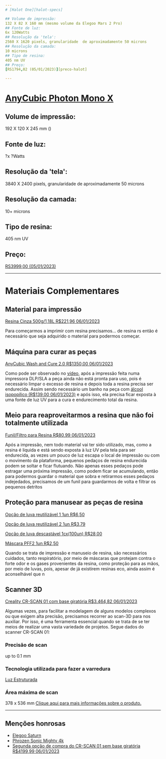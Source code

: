 ```yaml
---
# [Halot One][halot-specs]

## Volume de impressão:
132 X 82 X 160 mm (mesmo volume da Elegoo Mars 2 Pro)
## Fonte de luz:
6x 120Watts
## Resolução da 'tela':
2560 X 1620 pixels, granularidade  de aproximadamente 50 microns
## Resolução da camada:
10 microns
## Tipo de resina:
405 nm UV
## Preço:
[RS1794,02 (05/01/2023)][preco-halot]

---
```

# [AnyCubic Photon Mono X][photon-mono-x-specs]

## Volume de impressão:
192 X 120 X 245 mm ()
## Fonte de luz:
?x ?Watts
## Resolução da 'tela':
3840 X 2400 pixels, granularidade  de aproximadamente 50 microns
## Resolução da camada:
10+ microns
## Tipo de resina:
405 nm UV
## Preço:
[RS3999,00 (05/01/2023)][preco-photon-mono-x]

---
# Materiais Complementares


## Material para impressão
[Resina Cinza 500g/1,18L R$221,96 06/01/2023][preco-resina]

Para começarmos a imprimir com resina precisamos... de resina rs então é necessário que seja adquirido o material para podermos começar.

## Máquina para curar as peças
[AnyCubic Wash and Cure 2.0 R$1350,00 06/01/2023][preco-wash-and-cure]

Como pode ser observado no [vídeo][impressao-resina-specs], após a impressão feita numa impressora DLP/SLA a peça ainda não está pronta para uso, pois é necessário limpar o excesso de resina e depois toda a resina precisa ser endurecida. Assim sendo necessário um banho na peça com [álcool isopopílico (R$139,00 06/01/2023)][preco-alcool-iso] e após isso, ela precisa ficar exposta à uma fonte de luz UV para a cura e endurecimento total da resina.

## Meio para reaproveitarmos a resina que não foi totalmente utilizada
[Funil/Filtro para Resina R$80,99 06/01/2023][preco-funil-filtro]

Após a impressão, nem todo material vai ter sido utilizado, mas, como a resina é liquida e está sendo exposta à luz UV pela tela para ser endurecida, as vezes um pouco de luz escapa o local de impressão ou com o movimento da plataforma, pequenos pedaços de resina endurecida podem se soltar e ficar flutuando. Não apenas esses pedaços pode estragar uma próxima impressão, como podem ficar se acumulando, então para podermos guardar o material que sobra e retirarmos esses pedaços indejedados, precisamos de um funil para guardarmos de volta e filtrar os pequenos detritos

## Proteção para manusear as peças de resina
[Opção de luva reutilizável 1 1un R$6,50][preco-luva-1]

[Opção de luva reutilizável 2 1un R$3,79][preco-luva-2]

[Opção de luva descastável 1cx(100un) R$28,00][preco-luva-3]

[Máscara PFF2 1un R$2,50][preco-mascara]

Quando se trata de impressão e manuseio de resina, são necessários cuidados, tanto respiratório, por meio de máscaras que protejam contra o forte odor e os gases provenientes da resina, como proteção para as mãos, por meio de luvas, pois, apesar de já existirem resinas eco, ainda assim é aconselhável que n

## Scanner 3D
[Creality CR-SCAN 01 com base giratória R$3.464,82 06/01/2023][preco-cr-01]

Algumas vezes, para facilitar a modelagem de alguns modelos complexos ou que exigem alta precisão, precisamos recorrer ao scan-3D para nos auxiliar. Por isso, é uma ferramenta essencial quando se trata de se ter meios de realizar uma vasta variedade de projetos.
Segue dados do scanner CR-SCAN 01:

### Precisão de scan

up to 0.1 mm

### Tecnologia utilizada para fazer a varredura

[Luz Estruturada][luz-estruct]

### Área máxima de scan

378 x 536 mm
[Clique aqui para mais informações sobre o produto.][cr-01-specs]


---
## Menções honrosas
- [Elegoo Saturn][elegoo-saturn-specs]
- [Phrozen Sonic Mighty 4k][sonic-mighty-specs]
- [Segunda opção de compra do CR-SCAN 01 sem base giratória R$4199,99 06/01/2023][preco-cr-01-2]


[halot-specs]: https://all3dp.com/1/creality-halot-one-review-3d-printer-specs/
[preco-halot]: https://www.amazon.com.br/Impressora-Creality-RESINA-Halot-One-CL-60/dp/B09733ZZ13?__mk_pt_BR=%C3%85M%C3%85%C5%BD%C3%95%C3%91&crid=25NPO17M9AWC1&dchild=1&keywords=impressora+3d&qid=1631011144&s=computers&sprefix=Impressora+3,computers,337&sr=1-49&ufe=app_do:amzn1.fos.25548f35-0de7-44b3-b28e-0f56f3f96147&linkCode=sl1&tag=ricardoquecri-20&linkId=fba445097b2883ce6b78431a8d9c4797&language=pt_BR&ref_=as_li_ss_tl
[photon-mono-x-specs]: https://all3dp.com/1/anycubic-photon-mono-x-review-3d-printer-specs-2/
[preco-photon-mono-x]: https://produto.mercadolivre.com.br/MLB-1834871609-impressora-3d-anycubic-photon-mono-x-pronta-entrega-brasil-_JM?matt_tool=76735400&matt_word=&matt_source=google&matt_campaign_id=14303413823&matt_ad_group_id=125984298877&matt_match_type=&matt_network=g&matt_device=c&matt_creative=539354957013&matt_keyword=&matt_ad_position=&matt_ad_type=pla&matt_merchant_id=564247928&matt_product_id=MLB1834871609&matt_product_partition_id=1801766537504&matt_target_id=pla-1801766537504&gclid=CjwKCAiAh9qdBhAOEiwAvxIokwmHIo2L0QkvYrkam1kD3erxmODiXvwSmJsMJNCHYuzXNhTa1oDIoBoCl7sQAvD_BwE
[preco-wash-and-cure]: https://www.amazon.com.br/Anycubic-Wash-and-Cure-2-0/dp/B08JCSSTD5/ref=d_pd_day0_sccl_2_9/130-4263357-2179723?pd_rd_w=dHSOc&content-id=amzn1.sym.f8fbb395-09a0-46a4-a17c-8f7cd5155e6a&pf_rd_p=f8fbb395-09a0-46a4-a17c-8f7cd5155e6a&pf_rd_r=AMB5R0ERM2BANG7MQR4A&pd_rd_wg=yuXSf&pd_rd_r=b0f0ec54-da93-4b15-bb39-dc50a9956138&pd_rd_i=B08JCSSTD5&psc=1
[impressao-resina-specs]: https://www.youtube.com/watch?v=eZ0C7kOZ9lM&ab_channel=3DPrintAcademy-Impress%C3%A3o3DProeMaker
[preco-alcool-iso]: https://www.amazon.com.br/dp/B0BG6CSJ2W/ref=sspa_dk_detail_4?psc=1p13NParams&sp_csd=d2lkZ2V0TmFtZT1zcF9kZXRhaWwy&spLa=ZW5jcnlwdGVkUXVhbGlmaWVyPUEyMzk3U1ROTVZGV1lLJmVuY3J5cHRlZElkPUEwNDQzNzEzMk9KNDM2WUpJVTRBSyZlbmNyeXB0ZWRBZElkPUExMDM5NjQ3MlhWT0pRTjkySDAyTyZ3aWRnZXROYW1lPXNwX2RldGFpbDImYWN0aW9uPWNsaWNrUmVkaXJlY3QmZG9Ob3RMb2dDbGljaz10cnVl
[preco-resina]: https://www.amazon.com.br/Resina-3D-para-Impressora-Cinza/dp/B097TSB8CM/ref=d_pd_sbs_sccl_3_1/130-4263357-2179723?pd_rd_w=zOjP3&content-id=amzn1.sym.d5ffa5eb-c14b-4098-a3c1-e33e4cc20b5c&pf_rd_p=d5ffa5eb-c14b-4098-a3c1-e33e4cc20b5c&pf_rd_r=9KQ8NRMR9A2ZV65B21YP&pd_rd_wg=EaVcZ&pd_rd_r=aaa2e5d5-dd5c-4d7c-a19b-805529195f56&pd_rd_i=B097TSB8CM&th=1
[preco-funil-filtro]: https://www.amazon.com.br/inoxid%C3%A1vel-Sovol-filtro-l%C3%ADquido-impress%C3%A3o/dp/B094JD7T7V/ref=d_pd_day0_sccl_2_1/130-4263357-2179723?pd_rd_w=dHSOc&content-id=amzn1.sym.f8fbb395-09a0-46a4-a17c-8f7cd5155e6a&pf_rd_p=f8fbb395-09a0-46a4-a17c-8f7cd5155e6a&pf_rd_r=AMB5R0ERM2BANG7MQR4A&pd_rd_wg=yuXSf&pd_rd_r=b0f0ec54-da93-4b15-bb39-dc50a9956138&pd_rd_i=B094JD7T7V&psc=1
[elegoo-saturn-specs]: https://all3dp.com/1/elegoo-saturn-review-the-specs/
[sonic-mighty-specs]: https://all3dp.com/1/phrozen-sonic-mighty-4k-review-3d-printer-specs/
[preco-cr-01]: https://br.banggood.com/Creality-3D-CR-SCAN-01-Portable-536x378mm-Scanning-Area-with-3D-Scanner-Basic-or-Standard-Version-Support-Multiple-Scan-Modes-or-Powerful-Model-Processing-Method-p-1834481.html?imageAb=1&p=QG080417015390201712&utm_campaign=17015390&utm_content=2635&akmClientCountry=BR&a=1673021136.5642&akmClientCountry=BR&cur_warehouse=CN
[cr-01-specs]: https://all3dp.com/1/best-3d-scanner-diy-handheld-app-software/#creality-cr-scan-01
[luz-estruct]: https://en.wikipedia.org/wiki/Structured-light_3D_scanner
[preco-cr-01-2]: https://www.kabum.com.br/produto/275878/scanner-3d-creality-cr-scan-01-3d-upgrade-com-tripe-usb-10fps-branco-4008050016?gclid=EAIaIQobChMI_Mng0KSz_AIVkUFIAB0cCwmBEAQYASABEgIwxvD_BwE
[preco-luva-1]: https://www.episonline.com.br/luva-de-latex-com-forro-em-verniz-silver-standard-amarela-volk-lv-verniz-st-am-volk-p3774?pp=/40.793/
[preco-luva-2]: https://www.episonline.com.br/luva-flextactil-danny-preta-tricotada-com-banho-pu-p5591?pp=/40.793/
[preco-luva-3]: https://www.episonline.com.br/luva-sensivolk-soft-nitrilico-sem-po-azul-volk-lv-sensivolk-soft-az-volk-p3979?pp=/40.793/
[preco-mascara]: https://www.episonline.com.br/mascara-pff2-sem-valvula-pro-agro-delta-plus-1870-1-p4449
